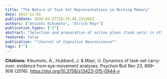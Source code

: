 ```yaml
---
title: "The Nature of Task Set Representations in Working Memory"
date: 2017-11-01
publishDate: 2020-03-27T18:35:40.231302Z
authors: ["Atsushi Kikumoto", "Ulrich Mayr"]
publication_types: ["2"]
abstract: "Selection and preparation of action plans (task sets) is often assumed to occur in working memory (WM). Yet, the absence of consistent evidence that WM capacity and task selection efficiency is correlated raises questions about the functional relationship between these two aspects of executive control. We used the EEG-derived contralateral delay activity (CDA) to index the WM load of task sets. In Experiment 1, we found a CDA set size effect (2 vs. 4 stimulus-response [S-R] rules) for high-WM, but not for low-WM, individuals when S-R sets were novel. In contrast, when only four task sets were presented throughout the experiment, we observed a sustained yet set size-independent use of WM for high-WM participants. Moreover, Experiment 2 showed an increase of the CDA in situations with task conflict, and this effect was larger the more that participants experienced RT conflict effects. Combined, these results indicate that even highly familiar S-R settings are maintained in WM, albeit in a compressed manner, presumably through cues to long-term memory representations. Finally, participants with low-WM capacity represented even familiar tasks in a load-dependent manner, suggesting that the establishment of effective retrieval structures itself is a capacity-limited process."
featured: false
publication: "*Journal of Cognitive Neuroscience*"
tags: [""]
---
```

**Citations:**
Kikumoto, A., Hubbard, J. & Mayr, U. Dynamics of task-set carry-over: evidence from eye-movement analyses. Psychon Bull Rev 23, 899–906 (2016). <https://doi.org/10.3758/s13423-015-0944-y>
